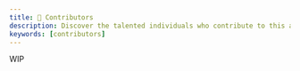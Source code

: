 ```yaml
---
title: 🌟 Contributors
description: Discover the talented individuals who contribute to this app.
keywords: [contributors]
---
```


WIP
